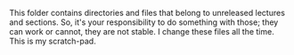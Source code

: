 This folder contains directories and files that belong to unreleased lectures and sections. So, it's your responsibility to do something with those; they can work or cannot, they are not stable. I change these files all the time. This is my scratch-pad.